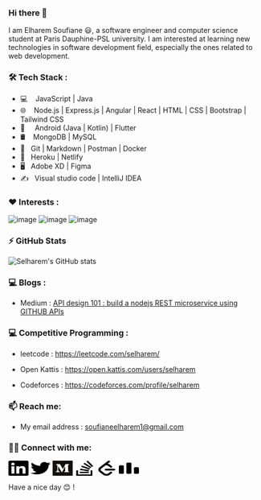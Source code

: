 ### Hi there 👋

I am Elharem Soufiane 😃, a software engineer and computer science student at Paris Dauphine-PSL university. I am interested at learning new technologies in software development field, especially the ones related to web development.

### 🛠 Tech Stack : 
- 💻 &nbsp; &nbsp;JavaScript | Java
- 🌐&nbsp; &nbsp; Node.js | Express.js | Angular | React | HTML | CSS | Bootstrap | Tailwind CSS
- 📱 &nbsp;  &nbsp; Android (Java | Kotlin) | Flutter
- 🛢 &nbsp;&nbsp; MongoDB | MySQL 
- 🔧 &nbsp; Git | Markdown | Postman | Docker
- 🚀 &nbsp; Heroku | Netlify
- 🖥 &nbsp; Adobe XD | Figma
- ✍️ &nbsp; Visual studio code | IntelliJ IDEA

### ❤️ Interests : 
![image](https://user-images.githubusercontent.com/44909504/118012375-7fe62480-b340-11eb-8fce-9fd3a25560c8.png)
![image](https://user-images.githubusercontent.com/44909504/118012425-912f3100-b340-11eb-8651-aa5ea7e22db6.png)
![image](https://user-images.githubusercontent.com/44909504/118012547-b4f27700-b340-11eb-8d74-6a9c8c0f7c06.png)


### ⚡ GitHub Stats
![Selharem's GitHub stats](https://github-readme-stats.vercel.app/api?username=Selharem&show_icons=true&theme=radical)
### 💻 Blogs : 
 - Medium : <a href="https://medium.com/@selharem/api-design-101-build-a-nodejs-rest-microservice-using-github-apis-3d563af71ce0">API design 101 : build a nodejs REST microservice using GITHUB APIs</a>


### 💻 Competitive Programming : 

- leetcode : https://leetcode.com/selharem/

- Open Kattis : https://open.kattis.com/users/selharem

- Codeforces : https://codeforces.com/profile/selharem


### 📫 Reach me: 
  
- My email address : soufianeelharem1@gmail.com

### 🤝🏻 Connect with me: 
<a href="https://www.linkedin.com/in/elharem-soufiane/" target="blank"><img align="center" src="./linkedin.svg" alt="linkedin" height="30" width="40" /></a>
<a href="https://twitter.com/selharem" target="blank"><img align="center" src="./twitter.svg" alt="twitter" height="30" width="40" /></a>
<a href="https://medium.com/@selharem" target="blank"><img align="center" src="./medium.svg" alt="twitter" height="30" width="40" /></a>
<a href="https://stackoverflow.com/users/13365157/selharem" target="blank"><img align="center" src="./stackoverflow.svg" alt="stackoverflow" height="30" width="40" /></a>
<a href="https://leetcode.com/selharem/" target="blank"><img align="center" src="./leetcode.svg" alt="leetcode" height="30" width="40" /></a>
<a href="https://codeforces.com/profile/selharem" target="blank"><img align="center" src="./codeforces.svg" alt="codeforces" height="30" width="40" /></a>


Have a nice day 😊 !
